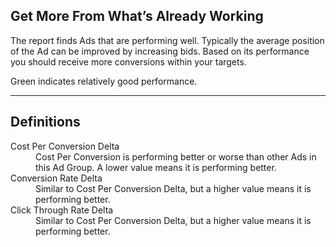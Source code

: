 ## Get More From What’s Already Working
The report finds Ads that are performing well. Typically the average position of the Ad can be improved by increasing bids. Based on its performance you should receive more conversions within your targets.

Green indicates relatively good performance.

---

## Definitions

<dl>
  <dt>Cost Per Conversion Delta</dt>
  <dd>Cost Per Conversion is performing better or worse than other Ads in this  Ad Group. A lower value means it is performing better.</dd>
  <dt>Conversion Rate Delta</dt>
  <dd>Similar to Cost Per Conversion Delta, but a higher value means it is performing better.</dd>
  <dt>Click Through Rate Delta</dt>
  <dd>Similar to Cost Per Conversion Delta, but a higher value means it is performing better.</dd>
</dl>
